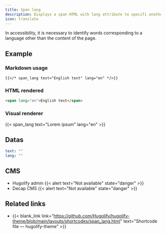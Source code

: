 ```yaml
---
title: Span lang
description: Displays a span HTML with lang attribute to specifi another language.
icon: translate
---
```

In accessibility, it is necessary to identify words corresponding to a language other than the content of the page.

## Example

### Markdown usage

```go-html-template
{{</* span_lang text="English text" lang="en" */>}}
```

### HTML rendered

```html
<span lang="en">English text</span>
```

### Visual renderer

{{< span_lang text="Lorem ipsum" lang="en" >}}

## Datas

```yml
text: ""
lang: ""
```

## CMS

- Hugolify admin {{< alert text="Not available" state="danger" >}}
- Decap CMS {{< alert text="Not available" state="danger" >}}

## Related links

- {{< blank_link link="https://github.com/Hugolify/hugolify-theme/blob/main/layouts/shortcodes/span_lang.html" text="Shortcode file — hugolify-theme" >}}

